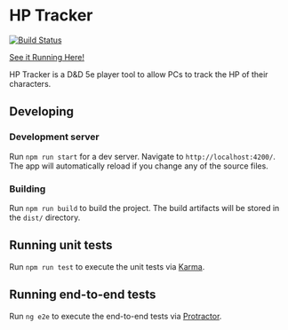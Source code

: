 # HP Tracker

[![Build Status](https://travis-ci.org/trwolfe13/hp-tracker.svg?branch=master)](https://travis-ci.org/trwolfe13/hp-tracker)

[See it Running Here!](http://hp.twolfe.co.uk)

HP Tracker is a D&D 5e player tool to allow PCs to track the HP of their characters.

## Developing

### Development server

Run `npm run start` for a dev server. Navigate to `http://localhost:4200/`. The app will automatically reload if you change any of the source files.

### Building

Run `npm run build` to build the project. The build artifacts will be stored in the `dist/` directory.

## Running unit tests

Run `npm run test` to execute the unit tests via [Karma](https://karma-runner.github.io).

## Running end-to-end tests

Run `ng e2e` to execute the end-to-end tests via [Protractor](http://www.protractortest.org/).

